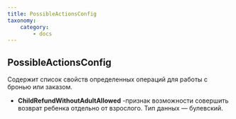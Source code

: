 ```yaml
---
title: PossibleActionsConfig
taxonomy:
    category:
        - docs
---
```


PossibleActionsConfig
---------------

Содержит список свойств определенных операций для работы с бронью или заказом. 

- **ChildRefundWithoutAdultAllowed** -признак возможности совершить возврат ребенка отдельно от взрослого. Тип данных — булевский.
